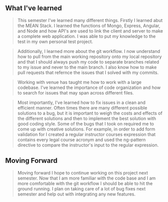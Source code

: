 ## What I've learned

> This semester I've learned many different things.
Firstly I learned abut the MEAN Stack. I learned the 
functions of Mongo, Express, Angular, and Node and how
API's are used to link the client and server to make 
a complete web application. I was able to put my knowledge
to the test in my own personal test project.

> Additionally, I learned more about the git workflow.
I now understand how to pull from the main working repository
onto my local repository and that I should always push my code
to separate branches related to my issue and never to the main
branch. I also know how to make pull requests that refernce
the issues that I solved with my commits.

> Working with venue has taught me how to work with a large 
codebase. I've learned the importance of code organization
and how to search for issues that may span across different files.

> Most importantly, I've learned how to fix issues in a clean
and efficient manner. Often times there are many different
possible solutions to a bug, but it is important to weigh the 
costs and effects of the different solutions and then to implement
the best solution with good coding style. Some of the bugs that
I took on required me to come up with creative solutions. For 
example, in order to add form validation for I created a regular
instructor courses expression that contains every legal course 
acronym and used the ng-pattern directive to compare the instructor's 
input to the regular expression.

## Moving Forward

> Moving forward I hope to continue working on 
this project next semester. Now that I am more familiar
with the code base and I am more comfortable with the
git workflow I should be able to hit the ground running.
I plan on taking care of a lot of bug fixes next semester
and help out with integrating any new features.